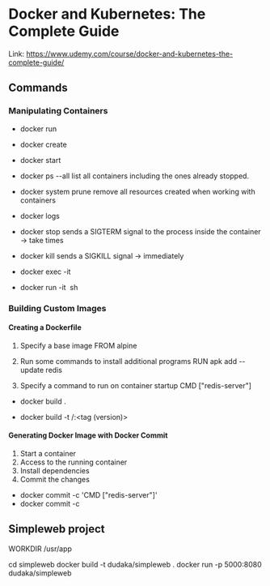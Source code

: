 # Docker and Kubernetes: The Complete Guide

Link: https://www.udemy.com/course/docker-and-kubernetes-the-complete-guide/

## Commands

### Manipulating Containers 

* docker run <image name>

* docker create <image name>

* docker start <container id>

* docker ps --all
list all containers including the ones already stopped.

* docker system prune
remove all resources created when working with containers

* docker logs <container id>

* docker stop <container id>
sends a SIGTERM signal to the process inside the container -> take times

* docker kill <container id>
sends a SIGKILL signal -> immediately

* docker exec -it <container id> <command>

* docker run -it <image name> sh

### Building Custom Images

#### Creating a Dockerfile

1. Specify a base image
FROM alpine

2. Run some commands to install additional programs
RUN apk add --update redis

3. Specify a command to run on container startup
CMD ["redis-server"]

* docker build .

* docker build -t <your docker id>/<image name>:<tag (version)> <dir-containing-dockerfile>

#### Generating Docker Image with Docker Commit

1. Start a container
2. Access to the running container 
3. Install dependencies
4. Commit the changes
* docker commit -c 'CMD ["redis-server"]' <running-container-id>
* docker commit -c <starting-command> <running-container-id>

## Simpleweb project

WORKDIR /usr/app

cd simpleweb
docker build -t dudaka/simpleweb .
docker run -p 5000:8080 dudaka/simpleweb